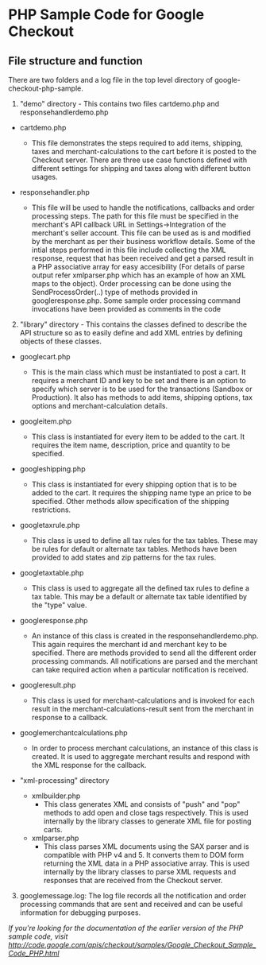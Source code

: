 # PHP Sample Code for Google Checkout #

## File structure and function ##

There are two folders and a log file in the top level directory of google-checkout-php-sample.

1. "demo" directory - This contains two files cartdemo.php and responsehandlerdemo.php

  * cartdemo.php
    * This file demonstrates the steps required to add items, shipping, taxes and merchant-calculations to the cart before it is posted to the Checkout server. There are three use case functions defined with different settings for shipping and taxes along with different button usages.

  * responsehandler.php
    * This file will be used to handle the notifications, callbacks and order processing steps. The path for this file must be specified in the merchant's API callback URL in Settings->Integration of the merchant's seller account.  This file can be used as is and modified by the merchant as per their business workflow details. Some of the intial steps performed in this file include collecting the XML response, request that has been received and get a parsed result in a PHP associative array for easy accesibility  (For details of parse output refer xmlparser.php which has an example of how an XML maps to the object).  Order processing can be done using the SendProcessOrder(..) type of  methods provided in googleresponse.php. Some sample order processing  command invocations have been provided as comments in the code

2. "library" directory - This contains the classes defined to describe the API structure so as to easily define and add XML entries by defining objects of these classes.

  * googlecart.php
    * This is the main class which must be instantiated to post a cart. It requires a merchant ID and key to be set and there is an option to specify which server is to be used for the transactions (Sandbox or Production). It also has methods to add items, shipping options, tax options and merchant-calculation details.

  * googleitem.php
    * This class is instantiated for every item to be added to the cart. It requires the item name, description, price and quantity to be specified.

  * googleshipping.php
    * This class is instantiated for every shipping option that is to be added to the cart. It requires the shipping name type an price to be specified. Other methods allow specification of the shipping restrictions.

  * googletaxrule.php
    * This class is used to define all tax rules for the tax tables. These may be rules for default or alternate tax tables. Methods have been provided to add states and zip patterns for the tax rules.

  * googletaxtable.php
    * This class is used to aggregate all the defined tax rules to define a tax table.  This may be a default or alternate tax table identified by the "type" value.

  * googleresponse.php
    * An instance of this class is created in the responsehandlerdemo.php.  This again requires the merchant id and merchant key to be specified.  There are methods provided to send all the different order processing  commands. All notifications are parsed and the merchant can take required action when a particular notification is received.

  * googleresult.php
    * This class is used for merchant-calculations and is invoked for each result in the merchant-calculations-result sent from the merchant in response to a callback.

  * googlemerchantcalculations.php
    * In order to process merchant calculations, an instance of this  class is created. It is used to aggregate merchant results and respond with the XML response for the callback.

  * "xml-processing" directory
    * xmlbuilder.php
      * This class generates XML and consists of "push" and "pop"  methods to add open and close tags respectively.  This is used internally by the library classes to generate  XML file for posting carts.
    * xmlparser.php
      * This class parses XML documents using the SAX parser and is  compatible with PHP v4 and 5. It converts them to DOM form  returning the XML data in a PHP associative array.  This is used internally by the library classes to parse  XML requests and responses that are received from the Checkout server.

3. googlemessage.log: The log file records all the notification and order processing commands that are sent and received and can be useful information for debugging purposes.


_If you're looking for the documentation of the earlier version of the PHP sample code, visit http://code.google.com/apis/checkout/samples/Google_Checkout_Sample_Code_PHP.html_





